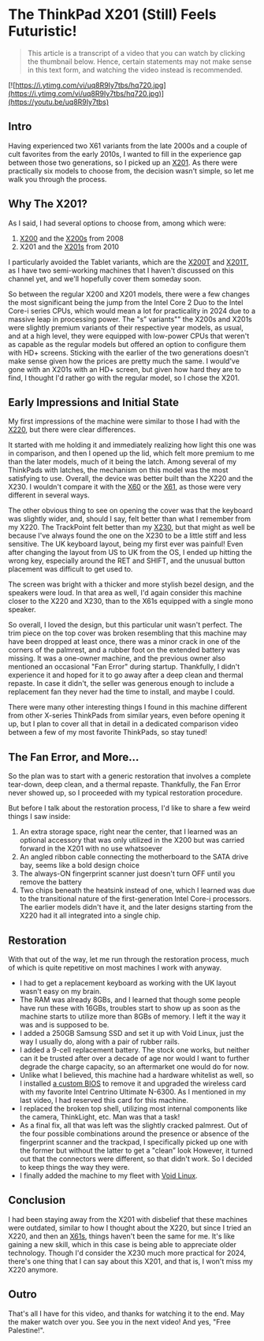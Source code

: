 # The ThinkPad X201 (Still) Feels Futuristic!

> This article is a transcript of a video that you can watch by clicking the thumbnail below. Hence, certain statements may not make sense in this text form, and watching the video instead is recommended.

[![https://i.ytimg.com/vi/uq8R9Iy7tbs/hq720.jpg](https://i.ytimg.com/vi/uq8R9Iy7tbs/hq720.jpg)](https://youtu.be/uq8R9Iy7tbs)

## Intro

Having experienced two X61 variants from the late 2000s and a couple of cult favorites from the early 2010s, I wanted to fill in the experience gap between those two generations, so I picked up an [X201](https://www.thinkwiki.org/wiki/Category:X201). As there were practically six models to choose from, the decision wasn't simple, so let me walk you through the process.

## Why The X201?

As I said, I had several options to choose from, among which were:

1. [X200](https://www.thinkwiki.org/wiki/Category:X200) and the [X200s](https://www.thinkwiki.org/wiki/Category:X200s) from 2008
2. X201 and the [X201s](https://www.thinkwiki.org/wiki/Category:X201s) from 2010

I particularly avoided the Tablet variants, which are the [X200T](https://www.thinkwiki.org/wiki/Category:X200_Tablet) and [X201T](https://www.thinkwiki.org/wiki/Category:X201_Tablet), as I have two semi-working machines that I haven't discussed on this channel yet, and we'll hopefully cover them someday soon. 

So between the regular X200 and X201 models, there were a few changes the most significant being the jump from the Intel Core 2 Duo to the Intel Core-i series CPUs, which would mean a lot for practicality in 2024 due to a massive leap in processing power. The "s” variants"" the X200s and X201s were slightly premium variants of their respective year models, as usual, and at a high level, they were equipped with low-power CPUs that weren't as capable as the regular models but offered an option to configure them with HD+ screens. Sticking with the earlier of the two generations doesn't make sense given how the prices are pretty much the same. I would've gone with an X201s with an HD+ screen, but given how hard they are to find, I thought I'd rather go with the regular model, so I chose the X201.

## Early Impressions and Initial State

My first impressions of the machine were similar to those I had with the [X220](https://www.thinkwiki.org/wiki/Category:X220), but there were clear differences.

It started with me holding it and immediately realizing how light this one was in comparison, and then I opened up the lid, which felt more premium to me than the later models, much of it being the latch. Among several of my ThinkPads with latches, the mechanism on this model was the most satisfying to use. Overall, the device was better built than the X220 and the X230. I wouldn't compare it with the [X60](https://www.thinkwiki.org/wiki/Category:X60) or the [X61](https://www.thinkwiki.org/wiki/Category:X61), as those were very different in several ways.

The other obvious thing to see on opening the cover was that the keyboard was slightly wider, and, should I say, felt better than what I remember from my X220. The TrackPoint felt better than my [X230](https://www.thinkwiki.org/wiki/Category:X230), but that might as well be because I've always found the one on the X230 to be a little stiff and less sensitive. The UK keyboard layout, being my first ever was painful! Even after changing the layout from US to UK from the OS, I ended up hitting the wrong key, especially around the RET and SHIFT, and the unusual button placement was difficult to get used to.

The screen was bright with a thicker and more stylish bezel design, and the speakers were loud. In that area as well, I'd again consider this machine closer to the X220 and X230, than to the X61s equipped with a single mono speaker.

So overall, I loved the design, but this particular unit wasn't perfect. The trim piece on the top cover was broken resembling that this machine may have been dropped at least once, there was a minor crack in one of the corners of the palmrest, and a rubber foot on the extended battery was missing. It was a one-owner machine, and the previous owner also mentioned an occasional "Fan Error" during startup. Thankfully, I didn't experience it and hoped for it to go away after a deep clean and thermal repaste. In case it didn't, the seller was generous enough to include a replacement fan they never had the time to install, and maybe I could.

There were many other interesting things I found in this machine different from other X-series ThinkPads from similar years, even before opening it up, but I plan to cover all that in detail in a dedicated comparison video between a few of my most favorite ThinkPads, so stay tuned!

## The Fan Error, and More…

So the plan was to start with a generic restoration that involves a complete tear-down, deep clean, and a thermal repaste. Thankfully, the Fan Error never showed up, so I proceeded with my typical restoration procedure.

But before I talk about the restoration process, I'd like to share a few weird things I saw inside:

1. An extra storage space, right near the center, that I learned was an optional accessory that was only utilized in the X200 but was carried forward in the X201 with no use whatsoever
2. An angled ribbon cable connecting the motherboard to the SATA drive bay, seems like a bold design choice
3. The always-ON fingerprint scanner just doesn't turn OFF until you remove the battery
4. Two chips beneath the heatsink instead of one, which I learned was due to the transitional nature of the first-generation Intel Core-i processors. The earlier models didn't have it, and the later designs starting from the X220 had it all integrated into a single chip.

## Restoration

With that out of the way, let me run through the restoration process, much of which is quite repetitive on most machines I work with anyway.

- I had to get a replacement keyboard as working with the UK layout wasn't easy on my brain.
- The RAM was already 8GBs, and I learned that though some people have run these with 16GBs, troubles start to show up as soon as the machine starts to utilize more than 8GBs of memory. I left it the way it was and is supposed to be.
- I added a 250GB Samsung SSD and set it up with Void Linux, just the way I usually do, along with a pair of rubber rails.
- I added a 9-cell replacement battery. The stock one works, but neither can it be trusted after over a decade of age nor would I want to further degrade the charge capacity, so an aftermarket one would do for now.
- Unlike what I believed, this machine had a hardware whitelist as well, so I installed [a custom BIOS](https://www.reddit.com/r/thinkpad/comments/pivr53/x201_bios_whitelist/) to remove it and upgraded the wireless card with my favorite Intel Centrino Ultimate N-6300. As I mentioned in my last video, I had reserved this card for this machine.
- I replaced the broken top shell, utilizing most internal components like the camera, ThinkLight, etc. Man was that a task!
- As a final fix, all that was left was the slightly cracked palmrest. Out of the four possible combinations around the presence or absence of the fingerprint scanner and the trackpad, I specifically picked up one with the former but without the latter to get a "clean” look However, it turned out that the connectors were different, so that didn't work. So I decided to keep things the way they were.
- I finally added the machine to my fleet with [Void Linux](https://voidlinux.org).

## Conclusion

I had been staying away from the X201 with disbelief that these machines were outdated, similar to how I thought about the X220, but since I tried an X220, and then an [X61s](https://www.thinkwiki.org/wiki/Category:X61s), things haven't been the same for me. It's like gaining a new skill, which in this case is being able to appreciate older technology. Though I'd consider the X230 much more practical for 2024, there's one thing that I can say about this X201, and that is, I won't miss my X220 anymore.

## Outro

That's all I have for this video, and thanks for watching it to the end. May the maker watch over you. See you in the next video! And yes, "Free Palestine!".
